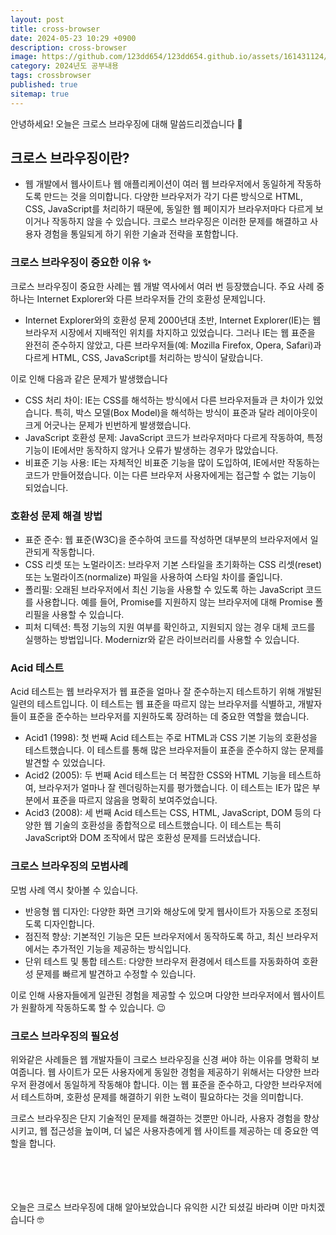```yaml
---
layout: post
title: cross-browser
date: 2024-05-23 10:29 +0900
description: cross-browser
image: https://github.com/123dd654/123dd654.github.io/assets/161431124/9c4e251a-00d3-43b1-90b9-f00e640f4e81
category: 2024년도 공부내용
tags: crossbrowser
published: true
sitemap: true
---
```


안녕하세요!
오늘은 크로스 브라우징에 대해 말씀드리겠습니다 🍞

## 크로스 브라우징이란?

- 웹 개발에서 웹사이트나 웹 애플리케이션이 여러 웹 브라우저에서 동일하게 작동하도록 만드는 것을 의미합니다.
  다양한 브라우저가 각기 다른 방식으로 HTML, CSS, JavaScript를 처리하기 때문에, 동일한 웹 페이지가 브라우저마다 다르게 보이거나 작동하지 않을 수 있습니다.
  크로스 브라우징은 이러한 문제를 해결하고 사용자 경험을 통일되게 하기 위한 기술과 전략을 포함합니다.

### 크로스 브라우징이 중요한 이유 ✨

크로스 브라우징이 중요한 사례는 웹 개발 역사에서 여러 번 등장했습니다.
주요 사례 중 하나는 Internet Explorer와 다른 브라우저들 간의 호환성 문제입니다.

- Internet Explorer와의 호환성 문제
  2000년대 초반, Internet Explorer(IE)는 웹 브라우저 시장에서 지배적인 위치를 차지하고 있었습니다.
  그러나 IE는 웹 표준을 완전히 준수하지 않았고, 다른 브라우저들(예: Mozilla Firefox, Opera, Safari)과 다르게 HTML, CSS, JavaScript를 처리하는 방식이 달랐습니다.

이로 인해 다음과 같은 문제가 발생했습니다

- CSS 처리 차이: IE는 CSS를 해석하는 방식에서 다른 브라우저들과 큰 차이가 있었습니다. 특히, 박스 모델(Box Model)을 해석하는 방식이 표준과 달라 레이아웃이 크게 어긋나는 문제가 빈번하게 발생했습니다.
- JavaScript 호환성 문제: JavaScript 코드가 브라우저마다 다르게 작동하여, 특정 기능이 IE에서만 동작하지 않거나 오류가 발생하는 경우가 많았습니다.
- 비표준 기능 사용: IE는 자체적인 비표준 기능을 많이 도입하여, IE에서만 작동하는 코드가 만들어졌습니다. 이는 다른 브라우저 사용자에게는 접근할 수 없는 기능이 되었습니다.

### 호환성 문제 해결 방법

- 표준 준수: 웹 표준(W3C)을 준수하여 코드를 작성하면 대부분의 브라우저에서 일관되게 작동합니다.
- CSS 리셋 또는 노멀라이즈: 브라우저 기본 스타일을 초기화하는 CSS 리셋(reset) 또는 노멀라이즈(normalize) 파일을 사용하여 스타일 차이를 줄입니다.
- 폴리필: 오래된 브라우저에서 최신 기능을 사용할 수 있도록 하는 JavaScript 코드를 사용합니다.
  예를 들어, Promise를 지원하지 않는 브라우저에 대해 Promise 폴리필을 사용할 수 있습니다.
- 피처 디텍션: 특정 기능의 지원 여부를 확인하고, 지원되지 않는 경우 대체 코드를 실행하는 방법입니다.
  Modernizr와 같은 라이브러리를 사용할 수 있습니다.

### Acid 테스트

Acid 테스트는 웹 브라우저가 웹 표준을 얼마나 잘 준수하는지 테스트하기 위해 개발된 일련의 테스트입니다.
이 테스트는 웹 표준을 따르지 않는 브라우저를 식별하고, 개발자들이 표준을 준수하는 브라우저를 지원하도록 장려하는 데 중요한 역할을 했습니다.

- Acid1 (1998): 첫 번째 Acid 테스트는 주로 HTML과 CSS 기본 기능의 호환성을 테스트했습니다.
  이 테스트를 통해 많은 브라우저들이 표준을 준수하지 않는 문제를 발견할 수 있었습니다.
- Acid2 (2005): 두 번째 Acid 테스트는 더 복잡한 CSS와 HTML 기능을 테스트하여, 브라우저가 얼마나 잘 렌더링하는지를 평가했습니다.
  이 테스트는 IE가 많은 부분에서 표준을 따르지 않음을 명확히 보여주었습니다.
- Acid3 (2008): 세 번째 Acid 테스트는 CSS, HTML, JavaScript, DOM 등의 다양한 웹 기술의 호환성을 종합적으로 테스트했습니다.
  이 테스트는 특히 JavaScript와 DOM 조작에서 많은 호환성 문제를 드러냈습니다.

### 크로스 브라우징의 모범사례

모범 사례 역시 찾아볼 수 있습니다.

- 반응형 웹 디자인: 다양한 화면 크기와 해상도에 맞게 웹사이트가 자동으로 조정되도록 디자인합니다.
- 점진적 향상: 기본적인 기능은 모든 브라우저에서 동작하도록 하고, 최신 브라우저에서는 추가적인 기능을 제공하는 방식입니다.
- 단위 테스트 및 통합 테스트: 다양한 브라우저 환경에서 테스트를 자동화하여 호환성 문제를 빠르게 발견하고 수정할 수 있습니다.

이로 인해 사용자들에게 일관된 경험을 제공할 수 있으며 다양한 브라우저에서 웹사이트가 원활하게 작동하도록 할 수 있습니다. 😉

### 크로스 브라우징의 필요성

위와같은 사례들은 웹 개발자들이 크로스 브라우징을 신경 써야 하는 이유를 명확히 보여줍니다.
웹 사이트가 모든 사용자에게 동일한 경험을 제공하기 위해서는 다양한 브라우저 환경에서 동일하게 작동해야 합니다.
이는 웹 표준을 준수하고, 다양한 브라우저에서 테스트하며, 호환성 문제를 해결하기 위한 노력이 필요하다는 것을 의미합니다.

크로스 브라우징은 단지 기술적인 문제를 해결하는 것뿐만 아니라, 사용자 경험을 향상시키고,
웹 접근성을 높이며, 더 넓은 사용자층에게 웹 사이트를 제공하는 데 중요한 역할을 합니다.

<br />
<br />
<br />
<br />
오늘은 크로스 브라우징에 대해 알아보았습니다 
유익한 시간 되셨길 바라며 
이만 마치겠습니다 🤓
